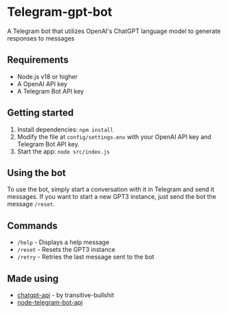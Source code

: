 # Telegram-gpt-bot
A Telegram bot that utilizes OpenAI's ChatGPT language model to generate responses to messages

## Requirements
- Node.js v18 or higher
- A OpenAI API key
- A Telegram Bot API key

## Getting started
1. Install dependencies: `npm install`
2. Modify the file at `config/settings.env` with your OpenAI API key and Telegram Bot API key.
3. Start the app: `node src/index.js`

## Using the bot
To use the bot, simply start a conversation with it in Telegram and send it messages. If you want to start a new GPT3 instance, just send the bot the message `/reset`.

## Commands

- `/help` - Displays a help message
- `/reset` - Resets the GPT3 instance
- `/retry` - Retries the last message sent to the bot

## Made using

- [chatgpt-api](https://github.com/transitive-bullshit/chatgpt-api) - by transitive-bullshit
- [node-telegram-bot-api](https://www.npmjs.com/package/node-telegram-bot-api)
